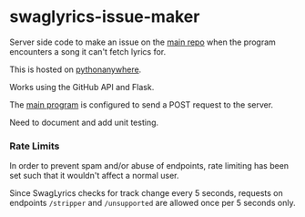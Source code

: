# swaglyrics-issue-maker
Server side code to make an issue on the [main repo](https://github.com/SwagLyrics/SwagLyrics-For-Spotify) when the 
program encounters a song it can't fetch lyrics for.

This is hosted on [pythonanywhere](https://aadibajpai.pythonanywhere.com). 

Works using the GitHub API and Flask.

The [main program](https://github.com/SwagLyrics/SwagLyrics-For-Spotify/blob/fbe9428e3458e6cce1396133b84c229ccd974a9e/swaglyrics/cli.py#L57) is configured to send a POST request to the server.

Need to document and add unit testing.

### Rate Limits
In order to prevent spam and/or abuse of endpoints, rate limiting has been set such that it wouldn't affect a normal 
user.

Since SwagLyrics checks for track change every 5 seconds, requests on endpoints `/stripper` and `/unsupported` are 
allowed once per 5 seconds only.
